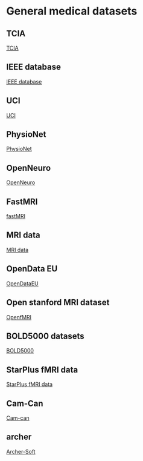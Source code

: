 # General medical datasets

## TCIA
<!-- 1 -->
[TCIA](https://www.cancerimagingarchive.net/) 

## IEEE database
<!-- 3 -->
[IEEE database](https://ieee-dataport.org/)

## UCI
<!-- 4 -->
[UCI](https://archive.ics.uci.edu/ml/datasets.php)

## PhysioNet
<!-- 5 -->
[PhysioNet](https://physionet.org/)

## OpenNeuro
<!-- 6 -->
[OpenNeuro](https://openneuro.org/)

## FastMRI
<!-- 7 -->
[fastMRI](https://fastmri.org/dataset/)

## MRI data
<!-- 8 -->
[MRI data](http://mridata.org/)

## OpenData EU
<!-- 9 -->
[OpenDataEU](https://data.europa.eu/euodp/en/home)

## Open stanford MRI dataset
<!-- 10 -->
[OpenfMRI](https://exhibits.stanford.edu/data/browse/openfmri-datasets)

## BOLD5000 datasets
<!-- 11 -->
[BOLD5000](https://bold5000.github.io/)

## StarPlus fMRI data
<!-- 12 -->
[StarPlus fMRI data](http://www.cs.cmu.edu/afs/cs.cmu.edu/project/theo-81/www/)

## Cam-Can
<!-- 13 -->
[Cam-can](https://www.cam-can.org/)

## archer
<!-- 14 -->
[Archer-Soft](https://archer-soft.com/blog/10-best-healthcare-data-sets-examples)


## 